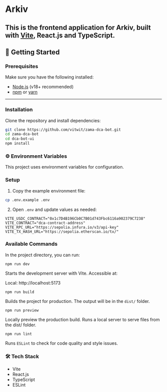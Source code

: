 # Arkiv

This is the frontend application for **Arkiv**, built with [Vite](https://vitejs.dev/), React.js and TypeScript.  
---

## 🚀 Getting Started

### Prerequisites
Make sure you have the following installed:
- [Node.js](https://nodejs.org/) (v18+ recommended)
- [npm](https://www.npmjs.com/) or [yarn](https://yarnpkg.com/)

---

### Installation

Clone the repository and install dependencies:

```bash
git clone https://github.com/vitwit/zama-dca-bot.git
cd zama-dca-bot
cd dca-bot-ui
npm install
```

### ⚙️ Environment Variables

This project uses environment variables for configuration.

### Setup

1. Copy the example environment file:
  ```bash
  cp .env.example .env
  ```
2. Open `.env` and update values as needed:

```
VITE_USDC_CONTRACT="0x1c7D4B196Cb0C7B01d743Fbc6116a902379C7238"
VITE_CONTRACT="dca-contract-address"
VITE_RPC_URL="https://sepolia.infura.io/v3/api-key"
VITE_TX_HASH_URL="https://sepolia.etherscan.io/tx/"
```



### Available Commands

In the project directory, you can run:

```
npm run dev
```

Starts the development server with Vite.
Accessible at:

Local: http://localhost:5173

```
npm run build
```
Builds the project for production. The output will be in the `dist/` folder.


```
npm run preview
```

Locally preview the production build.
Runs a local server to serve files from the dist/ folder.

```
npm run lint
```

Runs `ESLint` to check for code quality and style issues.

### 🛠️ Tech Stack
- Vite
- React.js
- TypeScript
- ESLint
 